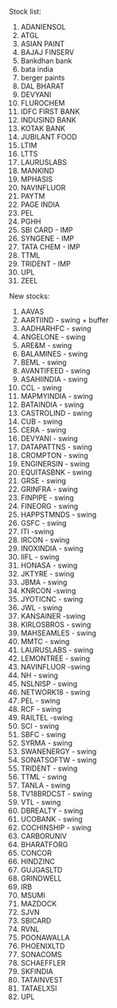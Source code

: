 Stock list:

1. ADANIENSOL
2. ATGL
3. ASIAN PAINT
4. BAJAJ FINSERV
5. Bankdhan bank
6. bata india
7. berger paints
8. DAL BHARAT
9. DEVYANI
10. FLUROCHEM
11. IDFC FIRST BANK
12. INDUSIND BANK
13. KOTAK BANK
14. JUBILANT FOOD
15. LTIM
16. LTTS
17. LAURUSLABS
18. MANKIND
19. MPHASIS
20. NAVINFLUOR
21. PAYTM
22. PAGE INDIA
23. PEL
24. PGHH
25. SBI CARD - IMP
26. SYNGENE - IMP
27. TATA CHEM - IMP
28. TTML
29. TRIDENT - IMP
30. UPL
31. ZEEL

New stocks:
1. AAVAS
2. AARTIIND - swing + buffer
3. AADHARHFC - swing
4. ANGELONE - swing
5. ARE&M - swing
6. BALAMINES - swing
7. BEML - swing
8. AVANTIFEED - swing
9. ASAHIINDIA - swing
10. CCL - swing
11. MAPMYINDIA - swing
12. BATAINDIA - swing
13. CASTROLIND - swing
14. CUB - swing
15. CERA - swing
16. DEVYANI - swing
17. DATAPATTNS -  swing
18. CROMPTON - swing
19. ENGINERSIN - swing
20. EQUITASBNK - swing
21. GRSE - swing
22. GRINFRA - swing
23. FINPIPE - swing
24. FINEORG - swing
25. HAPPSTMNDS - swing
26. GSFC - swing
27. ITI -swing
28. IRCON - swing
29. INOXINDIA - swing
30. IIFL - swing
31. HONASA - swing
32. JKTYRE - swing
33. JBMA - swing
34. KNRCON -swing
35. JYOTICNC - swing
36. JWL - swing
37. KANSAINER -swing
38. KIRLOSBROS - swing
39. MAHSEAMLES - swing
40. MMTC - swing
41. LAURUSLABS - swing
42. LEMONTREE - swing
43. NAVINFLUOR -swing
44. NH - swing
45. NSLNISP - swing
46. NETWORK18 - swing
47. PEL - swing
48. RCF - swing
49. RAILTEL -swing
50. SCI - swing
51. SBFC - swing
52. SYRMA - swing
53. SWANENERGY - swing
54. SONATSOFTW - swing
55. TRIDENT - swing
56. TTML - swing
57. TANLA - swing
58. TV18BRDCST - swing
59. VTL - swing
60. DBREALTY - swing
61. UCOBANK - swing
62. COCHINSHIP - swing
63. CARBORUNIV
64. BHARATFORG
65. CONCOR
66. HINDZINC
67. GUJGASLTD
68. GRINDWELL
69. IRB
70. MSUMI
71. MAZDOCK
72. SJVN
73. SBICARD
74. RVNL
75. POONAWALLA
76. PHOENIXLTD
77. SONACOMS
78. SCHAEFFLER
79. SKFINDIA
80. TATAINVEST
81. TATAELXSI
82. UPL

